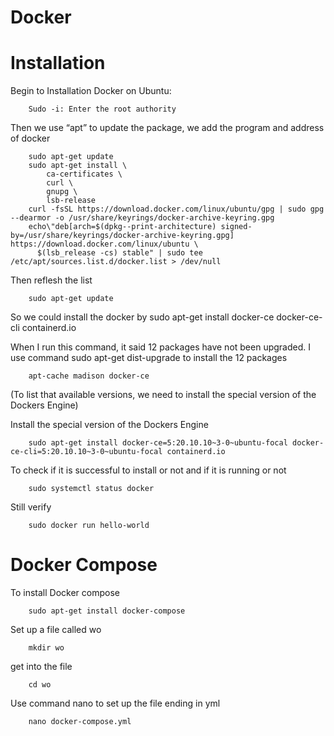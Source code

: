 # Docker

# Installation

Begin to Installation Docker on Ubuntu:

        Sudo -i: Enter the root authority
        
Then we use “apt” to update the package, we add the program and address of docker

        sudo apt-get update
        sudo apt-get install \
            ca-certificates \
            curl \
            gnupg \
            lsb-release
        curl -fsSL https://download.docker.com/linux/ubuntu/gpg | sudo gpg --dearmor -o /usr/share/keyrings/docker-archive-keyring.gpg
        echo\"deb[arch=$(dpkg--print-architecture) signed-by=/usr/share/keyrings/docker-archive-keyring.gpg] https://download.docker.com/linux/ubuntu \
          $(lsb_release -cs) stable" | sudo tee /etc/apt/sources.list.d/docker.list > /dev/null
          
Then reflesh the list

        sudo apt-get update
        
So we could install the docker by sudo apt-get install docker-ce docker-ce-cli containerd.io

When I run this command, it said 12 packages have not been upgraded.
I use command sudo apt-get dist-upgrade to install the 12 packages

        apt-cache madison docker-ce
        
(To list that available versions, we need to install the special version of the Dockers Engine)

Install the special version of the Dockers Engine

        sudo apt-get install docker-ce=5:20.10.10~3-0~ubuntu-focal docker-ce-cli=5:20.10.10~3-0~ubuntu-focal containerd.io
        
To check if it is successful to install or not and if it is running or not
        
        sudo systemctl status docker

Still verify 

        sudo docker run hello-world
        
# Docker Compose

To install Docker compose

        sudo apt-get install docker-compose 

Set up a file called wo

        mkdir wo 
        
get into the file

        cd wo
        
Use command nano to set up the file ending in yml

        nano docker-compose.yml

